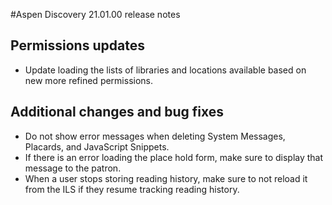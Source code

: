 #Aspen Discovery 21.01.00 release notes

## Permissions updates
- Update loading the lists of libraries and locations available based on new more refined permissions. 

## Additional changes and bug fixes
- Do not show error messages when deleting System Messages, Placards, and JavaScript Snippets.
- If there is an error loading the place hold form, make sure to display that message to the patron.
- When a user stops storing reading history, make sure to not reload it from the ILS if they resume tracking reading history. 